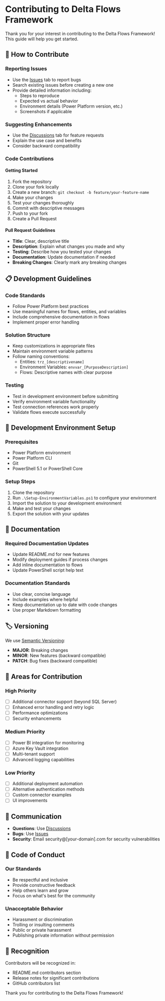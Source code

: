 # Contributing to Delta Flows Framework

Thank you for your interest in contributing to the Delta Flows Framework! This guide will help you get started.

## 🤝 How to Contribute

### Reporting Issues
- Use the [Issues](https://github.com/philguth/delta-flows-framework/issues) tab to report bugs
- Search existing issues before creating a new one
- Provide detailed information including:
  - Steps to reproduce
  - Expected vs actual behavior
  - Environment details (Power Platform version, etc.)
  - Screenshots if applicable

### Suggesting Enhancements
- Use the [Discussions](https://github.com/philguth/delta-flows-framework/discussions) tab for feature requests
- Explain the use case and benefits
- Consider backward compatibility

### Code Contributions

#### Getting Started
1. Fork the repository
2. Clone your fork locally
3. Create a new branch: `git checkout -b feature/your-feature-name`
4. Make your changes
5. Test your changes thoroughly
6. Commit with descriptive messages
7. Push to your fork
8. Create a Pull Request

#### Pull Request Guidelines
- **Title**: Clear, descriptive title
- **Description**: Explain what changes you made and why
- **Testing**: Describe how you tested your changes
- **Documentation**: Update documentation if needed
- **Breaking Changes**: Clearly mark any breaking changes

## 📋 Development Guidelines

### Code Standards
- Follow Power Platform best practices
- Use meaningful names for flows, entities, and variables
- Include comprehensive documentation in flows
- Implement proper error handling

### Solution Structure
- Keep customizations in appropriate files
- Maintain environment variable patterns
- Follow naming conventions:
  - Entities: `trz_[descriptivename]`
  - Environment Variables: `envvar_[PurposeDescription]`
  - Flows: Descriptive names with clear purpose

### Testing
- Test in development environment before submitting
- Verify environment variable functionality
- Test connection references work properly
- Validate flows execute successfully

## 🔧 Development Environment Setup

### Prerequisites
- Power Platform environment
- Power Platform CLI
- Git
- PowerShell 5.1 or PowerShell Core

### Setup Steps
1. Clone the repository
2. Run `.\Setup-EnvironmentVariables.ps1` to configure your environment
3. Import the solution to your development environment
4. Make and test your changes
5. Export the solution with your updates

## 📖 Documentation

### Required Documentation Updates
- Update README.md for new features
- Modify deployment guides if process changes
- Add inline documentation to flows
- Update PowerShell script help text

### Documentation Standards
- Use clear, concise language
- Include examples where helpful
- Keep documentation up to date with code changes
- Use proper Markdown formatting

## 🏷️ Versioning

We use [Semantic Versioning](https://semver.org/):
- **MAJOR**: Breaking changes
- **MINOR**: New features (backward compatible)
- **PATCH**: Bug fixes (backward compatible)

## 🎯 Areas for Contribution

### High Priority
- [ ] Additional connector support (beyond SQL Server)
- [ ] Enhanced error handling and retry logic
- [ ] Performance optimizations
- [ ] Security enhancements

### Medium Priority
- [ ] Power BI integration for monitoring
- [ ] Azure Key Vault integration
- [ ] Multi-tenant support
- [ ] Advanced logging capabilities

### Low Priority
- [ ] Additional deployment automation
- [ ] Alternative authentication methods
- [ ] Custom connector examples
- [ ] UI improvements

## 💬 Communication

- **Questions**: Use [Discussions](https://github.com/philguth/delta-flows-framework/discussions)
- **Bugs**: Use [Issues](https://github.com/philguth/delta-flows-framework/issues)
- **Security**: Email security@[your-domain].com for security vulnerabilities

## 📄 Code of Conduct

### Our Standards
- Be respectful and inclusive
- Provide constructive feedback
- Help others learn and grow
- Focus on what's best for the community

### Unacceptable Behavior
- Harassment or discrimination
- Trolling or insulting comments
- Public or private harassment
- Publishing private information without permission

## 🙏 Recognition

Contributors will be recognized in:
- README.md contributors section
- Release notes for significant contributions
- GitHub contributors list

Thank you for contributing to the Delta Flows Framework!